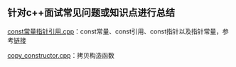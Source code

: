 ## 针对c++面试常见问题或知识点进行总结
[const常量指针引用.cpp](https://github.com/Vae1997/Review-Coding/blob/master/Review/C%2B%2B/const%E5%B8%B8%E9%87%8F%E6%8C%87%E9%92%88%E5%BC%95%E7%94%A8.cpp)：const常量、const引用、const指针以及指针常量，参考[链接](https://blog.csdn.net/mysunshinetbg/article/details/48346195)

[copy_constructor.cpp](https://github.com/Vae1997/Review-Coding/blob/master/Review/C%2B%2B/copy_constructor.cpp)：拷贝构造函数
